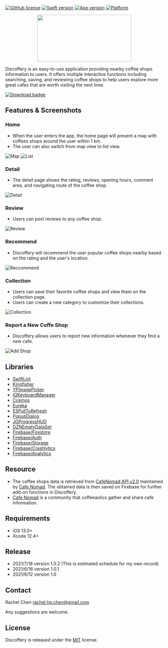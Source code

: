 [![GitHub license](https://img.shields.io/github/license/Naereen/StrapDown.js.svg)](https://github.com/Naereen/StrapDown.js/blob/master/LICENSE)
[![Swift version](https://img.shields.io/badge/Swift-5.0-orange)](https://developer.apple.com/swift/)
[![App version](https://img.shields.io/badge/version-1.0.1-blue)](https://apple.co/3xVk2Aj)
[![Platform](https://img.shields.io/badge/platform-iOS-lightgrey)](https://www.apple.com/tw/ios/ios-14/)

<p align="center">
  <img width="300" height="150" src="https://github.com/rachelpeichen/remote-learning-assignment/blob/main/logo_nobg.png">
</p>

Discoffery is an easy-to-use application providing nearby coffee shops information to users. It offers multiple interactive functions including searching, saving, and reviewing coffee shops to help users explore more great cafes that are worth visiting the next time.

[![Download badge](https://github.com/rachelpeichen/remote-learning-assignment/blob/main/Download_on_the_App_Store_Badge_US-UK_RGB_blk_092917.svg)](https://apple.co/3xVk2Aj)

## Features & Screenshots

### Home
- When the user enters the app, the home page will present a map with coffees shops around the user within 1 km.
- The user can also switch from map view to list view.

![Map](https://github.com/rachelpeichen/remote-learning-assignment/blob/main/mapclip.gif)
![List](https://github.com/rachelpeichen/remote-learning-assignment/blob/main/listclip.gif)

### Detail
- The detail page shows the rating, reviews, opening hours, comment area, and navigating route of the coffee shop.

![Detail](https://github.com/rachelpeichen/remote-learning-assignment/blob/main/detailclipone.gif)

### Review
- Users can post reviews to any coffee shop.

![Review](https://github.com/rachelpeichen/remote-learning-assignment/blob/main/review.gif)

### Recommend
- Discoffery will recommend the user popular coffee shops nearby based on the rating and the user's location.

![Reccommend](https://github.com/rachelpeichen/remote-learning-assignment/blob/main/recommend.gif)

### Collection
- Users can save their favorite coffee shops and view them on the collection page.
- Users can create a new category to customize their collections.

![Collection](https://github.com/rachelpeichen/remote-learning-assignment/blob/main/collection.png)

### Report a New Coffe Shop
- Discoffery allows users to report new information whenever they find a new cafe.

![Add Shop](https://github.com/rachelpeichen/remote-learning-assignment/blob/main/addShop.png)

## Libraries
- [SwiftLint](https://github.com/realm/SwiftLint)
- [Kingfisher](https://github.com/onevcat/Kingfisher)
- [YPImagePicker](https://github.com/Yummypets/YPImagePicker)
- [IQKeyboardManager](https://github.com/hackiftekhar/IQKeyboardManager)
- [Cosmos](https://github.com/evgenyneu/Cosmos)
- [Eureka](https://github.com/xmartlabs/Eureka)
- [ESPullToRefresh](https://github.com/eggswift/pull-to-refresh)
- [PopupDialog](https://github.com/Orderella/PopupDialog)
- [JGProgressHUD](https://github.com/JonasGessner/JGProgressHUD)
- [DZNEmptyDataSet](https://github.com/dzenbot/DZNEmptyDataSet)
- [Firebase/Firestore](https://github.com/firebase/firebase-ios-sdk/tree/master/Firestore)
- [Firebase/Auth](https://github.com/firebase/firebase-ios-sdk/tree/master/Firestore)
- [Firebase/Storage](https://github.com/firebase/firebase-ios-sdk/tree/master/Firestore)
- [Firebase/Crashlytics](https://firebase.google.com/docs/crashlytics)
- [Firebase/Analytics](https://firebase.google.com/docs/analytics)

## Resource
- The coffee shops data is retrieved from [CafeNomad API v2.0](https://cafenomad.tw/api/v1.2/cafes) maintained by [Cafe Nomad](https://cafenomad.tw/). The obtained data is then saved on Firebase for further add-on functions in Discoffery.
- [Cafe Nomad](https://cafenomad.tw/) is a community that coffeeaolics gather and share cafe information.

## Requirements
- iOS 13.0+
- Xcode 12.4+

## Release
- 2021/7/18 version 1.0.2 (This is estimated schedule for my own record)
- 2021/6/16 version 1.0.1
- 2021/6/12 version 1.0

## Contact
Rachel Chen rachel.hp.chen@gmail.com

Any suggestions are welcome.

## License
Discoffery is released under the [MIT](https://github.com/ryanoasis/nerd-fonts/blob/master/LICENSE) license.
